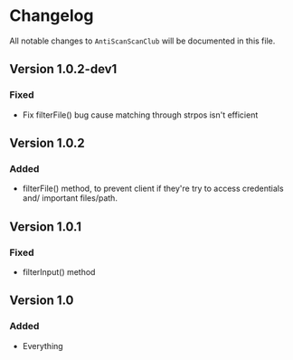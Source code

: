 # Changelog

All notable changes to `AntiScanScanClub` will be documented in this file.

## Version 1.0.2-dev1

### Fixed

-   Fix filterFile() bug cause matching through strpos isn't efficient

## Version 1.0.2

### Added

-   filterFile() method, to prevent client if they're try to access credentials and/ important files/path.

## Version 1.0.1

### Fixed

-   filterInput() method

## Version 1.0

### Added

-   Everything
